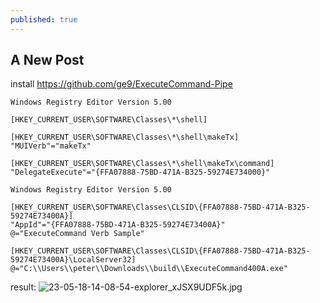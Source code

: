```yaml
---
published: true
---
```

## A New Post

install
https://github.com/ge9/ExecuteCommand-Pipe

```reg
Windows Registry Editor Version 5.00

[HKEY_CURRENT_USER\SOFTWARE\Classes\*\shell]

[HKEY_CURRENT_USER\SOFTWARE\Classes\*\shell\makeTx]
"MUIVerb"="makeTx"

[HKEY_CURRENT_USER\SOFTWARE\Classes\*\shell\makeTx\command]
"DelegateExecute"="{FFA07888-75BD-471A-B325-59274E734000}"
```

```reg
Windows Registry Editor Version 5.00

[HKEY_CURRENT_USER\SOFTWARE\Classes\CLSID\{FFA07888-75BD-471A-B325-59274E73400A}]
"AppId"="{FFA07888-75BD-471A-B325-59274E73400A}"
@="ExecuteCommand Verb Sample"

[HKEY_CURRENT_USER\SOFTWARE\Classes\CLSID\{FFA07888-75BD-471A-B325-59274E73400A}\LocalServer32]
@="C:\\Users\\peter\\Downloads\\build\\ExecuteCommand400A.exe"
```

result:
![23-05-18-14-08-54-explorer_xJSX9UDF5k.jpg]({{site.baseurl}}/img/23-05-18-14-08-54-explorer_xJSX9UDF5k.jpg)
